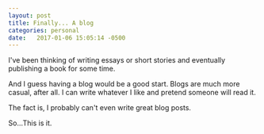 ```yaml
---
layout: post
title: Finally... A blog
categories: personal
date:   2017-01-06 15:05:14 -0500
---
```


 
 I've been thinking of writing essays or short stories and eventually publishing a book for some time.
 
 And I guess having a blog would be a good start. Blogs are much more casual, after all. I can write whatever I like and pretend someone will read it.
 
 The fact is, I probably can't even write great blog posts. 
 
 So...This is it.
 
